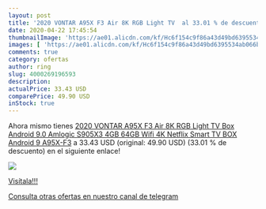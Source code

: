 ```yaml
---
layout: post
title: '2020 VONTAR A95X F3 Air 8K RGB Light TV  al 33.01 % de descuento'
date: 2020-04-22 17:45:54
thumbnailImage: 'https://ae01.alicdn.com/kf/Hc6f154c9f86a43d49bd6395534ab066bo/2020-VONTAR-A95X-F3-Air-8K-RGB-Light-TV-Box-Android-9-0-Amlogic-S905X3-4GB.jpg_350x350._SL200_.jpg'
images: [ 'https://ae01.alicdn.com/kf/Hc6f154c9f86a43d49bd6395534ab066bo/2020-VONTAR-A95X-F3-Air-8K-RGB-Light-TV-Box-Android-9-0-Amlogic-S905X3-4GB.jpg_350x350._SL200_.jpg' ]
comments: true
category: ofertas
author: ring
slug: 4000269196593
description:
actualPrice: 33.43 USD
comparePrice: 49.90 USD
inStock: true
---
```


Ahora mismo tienes [2020 VONTAR A95X F3 Air 8K RGB Light TV Box Android 9.0 Amlogic S905X3 4GB 64GB Wifi 4K Netflix Smart TV BOX Android 9 A95X-F3](https://www.amazon.com/dp/4000269196593/?tag=redken08-20) a 33.43 USD (original: 49.90 USD) (33.01 %  de descuento) en el siguiente enlace!

[![](https://ae01.alicdn.com/kf/Hc6f154c9f86a43d49bd6395534ab066bo/2020-VONTAR-A95X-F3-Air-8K-RGB-Light-TV-Box-Android-9-0-Amlogic-S905X3-4GB.jpg_350x350._SL200_.jpg)](https://www.amazon.com/dp/4000269196593/?tag=redken08-20)

[Visítala!!!](https://www.amazon.com/dp/4000269196593/?tag=redken08-20)

[Consulta otras ofertas en nuestro canal de telegram](https://t.me/s/ofertas25)
